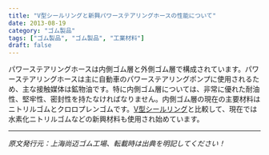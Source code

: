 ```yaml
---
title: "V型シールリングと新興パワーステアリングホースの性能について"
date: 2013-08-19
category: "ゴム製品"
tags: ["ゴム製品", "ゴム製品", "工業材料"]
draft: false
---
```


パワーステアリングホースは内側ゴム層と外側ゴム層で構成されています。パワーステアリングホースは主に自動車のパワーステアリングポンプに使用されるため、主な接触媒体は鉱物油です。特に内側ゴム層については、非常に優れた耐油性、堅牢性、密封性を持たなければなりません。内側ゴム層の現在の主要材料はニトリルゴムとクロロプレンゴムです。[V型シールリング](http://www.smpolymer.com/)と比較して、現在では水素化ニトリルゴムなどの新興材料も使用され始めています。

---

*原文発行元：上海尚迈ゴム工場、転載時は出典を明記してください！*